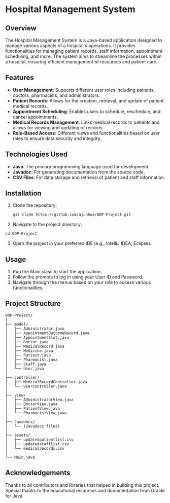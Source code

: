 # Hospital Management System

## Overview
The Hospital Management System is a Java-based application designed to manage various aspects of a hospital's operations. It provides functionalities for managing patient records, staff information, appointment scheduling, and more. The system aims to streamline the processes within a hospital, ensuring efficient management of resources and patient care.

## Features
- **User  Management**: Supports different user roles including patients, doctors, pharmacists, and administrators.
- **Patient Records**: Allows for the creation, retrieval, and update of patient medical records.
- **Appointment Scheduling**: Enables users to schedule, reschedule, and cancel appointments.
- **Medical Records Management**: Links medical records to patients and allows for viewing and updating of records.
- **Role-Based Access**: Different views and functionalities based on user roles to ensure data security and integrity.

## Technologies Used
- **Java**: The primary programming language used for development.
- **Javadoc**: For generating documentation from the source code.
- **CSV Files**: For data storage and retrieval of patient and staff information.

## Installation
1. Clone the repository:
   ```bash
   git clone https://github.com/ajunhoa/OOP-Project.git

2. Navigate to the project directory:
```bash
cd OOP-Project
```
3. Open the project in your preferred IDE (e.g., IntelliJ IDEA, Eclipse).

## Usage
1. Run the Main class to start the application.
2. Follow the prompts to log in using your User ID and Password.
3. Navigate through the menus based on your role to access various functionalities.

## Project Structure
```
OOP-Project/
│
├── model/
│   ├── Administrator.java
│   ├── AppointmentOutcomeRecord.java
│   ├── AppointmentSlot.java
│   ├── Doctor.java
│   ├── MedicalRecord.java
│   ├── Medicine.java
│   ├── Patient.java
│   ├── Pharmacist.java
│   ├── Staff.java
│   └── User.java
│
├── controller/
│   ├── MedicalRecordController.java
│   └── UserController.java
│
├── view/
│   ├── AdministratorView.java
│   ├── DoctorView.java
│   ├── PatientView.java
│   └── PharmacistView.java
│
├── Javadocs/
│   └── (Javadocs files)
│
├── assets/
│   ├── updatedpatientlist.csv
│   ├── updatedstafflist.csv
│   └── medicalrecords.csv
│
└── Main.java
```

## Acknowledgements
Thanks to all contributors and libraries that helped in building this project.
Special thanks to the educational resources and documentation from Oracle for Java.
